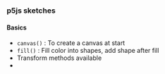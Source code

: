 ### p5js sketches


#### Basics
+ `canvas()` : To create a canvas at start
+ `fill()`  : Fill color into shapes, add shape after fill
+ Transform methods available
+ 